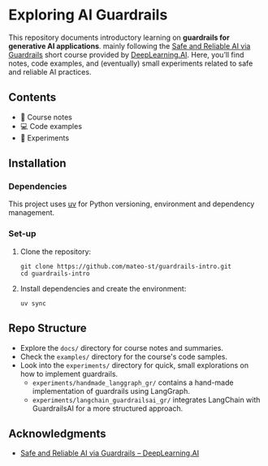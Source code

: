 # Exploring AI Guardrails

This repository documents introductory learning on **guardrails for generative AI applications**. mainly following the [Safe and Reliable AI via Guardrails](https://www.deeplearning.ai/short-courses/safe-and-reliable-ai-via-guardrails/) short course provided by [DeepLearning.AI](https://www.deeplearning.ai/). Here, you’ll find notes, code examples, and (eventually) small experiments related to safe and reliable AI practices.

## Contents

- 📝 Course notes
- 💻 Code examples
- 🧪 Experiments

## Installation

### Dependencies

This project uses [uv](https://github.com/astral-sh/uv) for Python versioning, environment and dependency management.

### Set-up

1. Clone the repository:
   ```
   git clone https://github.com/mateo-st/guardrails-intro.git
   cd guardrails-intro
   ```

2. Install dependencies and create the environment:
   ```
   uv sync
   ```

## Repo Structure

- Explore the `docs/` directory for course notes and summaries.
- Check the `examples/` directory for the course's code samples.
- Look into the `experiments/` directory for quick, small explorations on how to implement guardrails.
   - `experiments/handmade_langgraph_gr/` contains a hand-made implementation of guardrails using LangGraph.
   - `experiments/langchain_guardrailsai_gr/` integrates LangChain with GuardrailsAI for a more structured approach.

## Acknowledgments

- [Safe and Reliable AI via Guardrails – DeepLearning.AI](https://www.deeplearning.ai/short-courses/safe-and-reliable-ai-via-guardrails/)